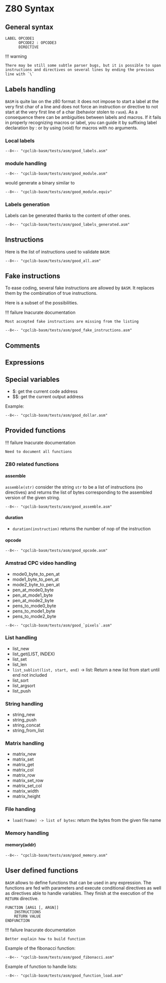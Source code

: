 # Z80 Syntax

## General syntax

```
LABEL OPCODE1
      OPCODE2 : OPCODE3
      DIRECTIVE
```



!!! warning

    There may be still some subtle parser bugs, but it is possible to span instructions and directives on several lines by ending the previous line with `\`

## Labels handling

`BASM` is quite lax on the z80 format: it does not impose to start a label at the very first char of a line and does not force an instruction or directive to not start at the very first line of a char (behavior stolen to `rasm`).
As a consequence there can be ambiguities between labels and macros.
If it fails in properly recognizing macros or label, you can guide it by suffixing label declaration by : or by using (void) for macros with no arguments. 


### Local labels
```z80
--8<-- "cpclib-basm/tests/asm/good_labels.asm"
```

### module handling

```z80
--8<-- "cpclib-basm/tests/asm/good_module.asm"
```
would generate a binary similar to
```z80
--8<-- "cpclib-basm/tests/asm/good_module.equiv"
```

### Labels generation

Labels can be generated thanks to the content of other ones.
```z80
--8<-- "cpclib-basm/tests/asm/good_labels_generated.asm"
```

## Instructions

Here is the list of instructions used to validate `BASM`:

```z80
--8<-- "cpclib-basm/tests/asm/good_all.asm"
```

## Fake instructions

To ease coding, several fake instructions are allowed by `BASM`. It replaces them by the combination of true instructions.

Here is a subset of the possibilities.

!!! failure Inacurate documentation

    Most accepted fake instructions are missing from the listing

```z80
--8<-- "cpclib-basm/tests/asm/good_fake_instructions.asm"
```

## Comments

## Expressions

## Special variables

 - $: get the current code address
 - $$: get the current output address


Example:
```z80
--8<-- "cpclib-basm/tests/asm/good_dollar.asm"
```

## Provided functions

!!! failure Inacurate documentation

    Need to document all functions

### Z80 related functions

#### assemble


`assemble(str)` consider the string `str` to be a list of instructions (no directives) and returns the list of bytes corresponding to the assembled version of the given string.



```z80
--8<-- "cpclib-basm/tests/asm/good_assemble.asm"
```

#### duration

- `duration(instruction)` returns the number of nop of the instruction

#### opcode

```z80
--8<-- "cpclib-basm/tests/asm/good_opcode.asm"
```

### Amstrad CPC video handling

- mode0_byte_to_pen_at
- mode1_byte_to_pen_at
- mode2_byte_to_pen_at
- pen_at_mode0_byte
- pen_at_mode1_byte
- pen_at_mode2_byte
- pens_to_mode0_byte
- pens_to_mode1_byte
- pens_to_mode2_byte


```z80
--8<-- "cpclib-basm/tests/asm/good_`pixels`.asm"
```

### List handling

- list_new
- list_get(LIST, INDEX)
- list_set
- list_len
- `list_sublist(list, start, end)` -> list: Return a new list from start until end not included 
- list_sort
- list_argsort
- list_push

### String handling
- string_new
- string_push
- string_concat
- string_from_list

### Matrix handling

- matrix_new
- matrix_set
- matrix_get
- matrix_col
- matrix_row
- matrix_set_row
- matrix_set_col
- matrix_width
- matrix_height

### File handing

- `load(fname) -> list of bytes`: return the bytes from the given file name


### Memory handling

#### memory(addr)


```z80
--8<-- "cpclib-basm/tests/asm/good_memory.asm"
```


## User defined functions


`BASM` allows to define functions that can be used in any expression.
The functions are fed with parameters and execute conditional directives as well as directives able to handle variables.
They finish at the execution of the `RETURN` directive.

```
FUNCTION [ARG1 [, ARGN]]
    INSTRUCTIONS
    RETURN VALUE
ENDFUNCTION
```

!!! failure Inacurate documentation

    Better explain how to build function


Example of the fibonacci function:

```z80
--8<-- "cpclib-basm/tests/asm/good_fibonacci.asm"
```

Example of function to handle lists:
```z80
--8<-- "cpclib-basm/tests/asm/good_function_load.asm"
```
